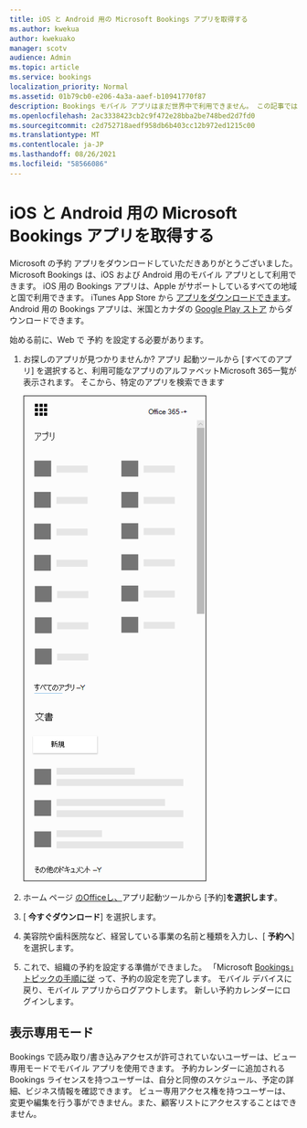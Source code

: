 ```yaml
---
title: iOS と Android 用の Microsoft Bookings アプリを取得する
ms.author: kwekua
author: kwekuako
manager: scotv
audience: Admin
ms.topic: article
ms.service: bookings
localization_priority: Normal
ms.assetid: 01b79cb0-e206-4a3a-aaef-b10941770f87
description: Bookings モバイル アプリはまだ世界中で利用できません。 この記事では、アプリが現在利用可能な地域の一覧を示します。
ms.openlocfilehash: 2ac3338423cb2c9f472e28bba2be748bed2d7fd0
ms.sourcegitcommit: c2d752718aedf958db6b403cc12b972ed1215c00
ms.translationtype: MT
ms.contentlocale: ja-JP
ms.lasthandoff: 08/26/2021
ms.locfileid: "58566086"
---
```

# <a name="get-the-microsoft-bookings-app-for-ios-and-android"></a>iOS と Android 用の Microsoft Bookings アプリを取得する

Microsoft の予約 アプリをダウンロードしていただきありがとうございました。 Microsoft Bookings は、iOS および Android 用のモバイル アプリとして利用できます。 iOS 用の Bookings アプリは、Apple がサポートしているすべての地域と国で利用できます。 iTunes App Store から [アプリをダウンロードできます](https://apps.apple.com/app/microsoft-bookings/id1065657468)。 Android 用の Bookings アプリは、米国とカナダの [Google Play ストア](https://play.google.com/store/apps/details?id=com.microsoft.exchange.bookings) からダウンロードできます。

始める前に、Web で 予約 を設定する必要があります。

1. お探しのアプリが見つかりませんか? アプリ 起動ツールから [すべてのアプリ] を選択すると、利用可能なアプリのアルファベットMicrosoft 365一覧が表示されます。 そこから、特定のアプリを検索できます

   ![アプリ起動ツールのイメージ。](../media/bookings-all-apps-launcher.png)

2. ホーム ページ [のOfficeし、](https://office.com)アプリ起動ツールから [予約]**を選択します**。

3. [ **今すぐダウンロード**] を選択します。

4. 美容院や歯科医院など、経営している事業の名前と種類を入力し、[ **予約へ**] を選択します。

5. これで、組織の予約を設定する準備ができました。 「Microsoft [Bookings」トピックの手順に従](bookings-overview.md) って、予約の設定を完了します。 モバイル デバイスに戻り、モバイル アプリからログアウトします。 新しい予約カレンダーにログインします。

## <a name="view-only-mode"></a>表示専用モード

Bookings で読み取り/書き込みアクセスが許可されていないユーザーは、ビュー専用モードでモバイル アプリを使用できます。 予約カレンダーに追加される Bookings ライセンスを持つユーザーは、自分と同僚のスケジュール、予定の詳細、ビジネス情報を確認できます。 ビュー専用アクセス権を持つユーザーは、変更や編集を行う事ができません。また、顧客リストにアクセスすることはできません。
